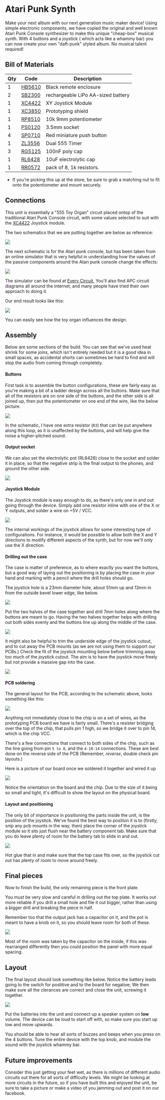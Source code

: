 # Atari Punk Synth

Make your next album with our next generation music maker device! Using simple electronic components, we have copied the original and well known Atari Punk Console synthesizer to make this unique "cheap-box" musical synth. With 4 buttons and a joystick ( which acts like a whammy bar) you can now create your own "daft-punk" styled album. No musical talent required!

## Bill of Materials

|Qty| Code | Description |
|---|---|---|
|1 | [HB5610](http://jaycar.com.au/p/HB5610) | Black remote enclosure
|2 | [SB2300](http://jaycar.com.au/p/SB2300) | rechargeable LiPo AA-sized battery
|1 | [XC4422](http://jaycar.com.au/p/XC4422) | XY Joystick Module
|1 | [XC3850](http://jaycar.com.au/p/XC3850) | Prototyping shield
|1 | [RP8510](http://jaycar.com.au/p/RP8510) | 10k 9mm potentiometer
|1 | [PS0120](http://jaycar.com.au/p/PS0120) | 3.5mm socket
|4 | [SP0710](http://jaycar.com.au/p/SP0710) | Red miniature push button
|1 | [ZL3556](http://jaycar.com.au/p/ZL3556) | Dual 555 Timer
|3 | [RG5125](http://jaycar.com.au/p/RG5125) | 100nF poly cap
|1 | [RL6428](http://jaycar.com.au/p/RL6428) | 10uF electrolytic cap
|1 | [RR0572](http://jaycar.com.au/p/RR0572) | pack of 8, 1k resistors.

* If you're picking this up at the store, be sure to grab a matching nut to fit onto the potentiometer and mount securely.


## Connections

This unit is essentially a "555 Toy Organ" circuit placed ontop of the traditional Atari Punk Console circuit, with some values selected to suit with the [XC4422](https://jaycar.com.au/p/XC4422) Joystick module.

The two schematics that we are putting together are below as reference:

![](images/toyorgan.png)

The next schematic is for the Atari punk console, but has been taken from an online simulator that is very helpful in understanding how the values of the passive components around the Atari punk console change the effects:

![](images/simulator.png)

The simulator can be found at [Every Circuit](http://everycircuit.com/circuit/6598696118517760/atari-punk-console---dual-555), You'll also find APC circuit diagrams all around the internet, and many people have tried their own approach to doing it.

Our end result looks like this:

![](images/schematic.png)

You can easily see how the toy organ influences the design.

## Assembly

Below are some sections of the build. You can see that we've used heat shrink for some joins, which isn't entirely needed but it is a good idea in small spaces, as accidental shorts can sometimes be hard to find and will stop the audio from coming through completely.

#### Buttons

First task is to assemble the button configurations, these are fairly easy as you're making a bit of a ladder design across all the buttons. Make sure that all of the resistors are on one side of the buttons, and the other side is all joined up, then put the potentiometer on one end of the wire, like the below picture.

![](images/buttons.jpg)

In the schematic, I have one extra resistor (`R3`) that can be put anywhere along this loop, as it is unaffected by the buttons, and will help give the noise a higher-pitched sound.

#### Output socket

We can also set the electrolytic pot (RL6428) close to the socket and solder it in place, so that the negative strip is the final output to the phones, and ground the other side.

![](images/socket.jpg)

#### Joystick Module

The Joystick module is easy enough to do, as there's only one in and out going through the device. Simply add one resistor inline with one of the X or Y outputs, and solder a wire on +5V / VCC.

![](images/joystick.jpg)

The internal workings of the joystick allows for some interesting type of configurations. For instance, it would be possible to allow both the X and Y directions to modify different aspects of the synth, but for now we'll only use the X direction.

#### Drilling out the case

The case is matter of preference, as to where exactly you want the buttons, but a good way of laying out the positioning is by placing the case in your hand and marking with a pencil where the drill holes should go.

The joystick hole is a 23mm diameter hole, about 51mm up and 13mm in from the outside bevel lower edge, like below.

![](images/case.jpg)

Put the two halves of the case together and drill 7mm holes along where the buttons are meant to go. Having the two halves together helps with drilling out both sides evenly and the buttons line up along the middle of the case.

![](images/drillout.jpg)

It might also be helpful to trim the underside edge of the joystick cutout, and to cut away the PCB mounts (as we are not using them to support our PCBs.) Check the fit of the joystick mounting below before trimming away too much of the joystick cutout. The aim is to have the joystick move freely but not provide a massive gap into the case.

![](images/clearance.jpg)

#### PCB soldering

The general layout for the PCB, according to the schematic above, looks something like this:

![](images/bo.jpg)

Anything not immediately close to the chip is on a set of wires, as the prototyping PCB board we have is fairly small. There's a resister bridging over the top of the chip, that pulls pin 1 high, so we bridge it over to pin 14, which is the chip VCC.

There's a few connections that connect to both sides of the chip, such as the line going from pin `5 to 8`, and the `4-10-14` connections. These are best done on the reverse side of the PCB (Remember, *reverse*, double check pin layouts.)

Here is a picture of our board once we soldered it together and wired it up

![](images/topside.jpg)

Notice the orientation on the board and the chip. Due to the size of it being so small and tight, it's difficult to show the layout on the physical board.

#### Layout and positioning

The only bit of importance in positioning the parts inside the unit, is the position of the joystick. We've found the best way to position it is to (firstly, snip any pcb mounts in the way, then) place the corner of the joystick module so it sits just flush near the battery component tab. Make sure that you do leave plenty of room for the battery tab to slide in and out.

![](images/close.jpg)

Hot glue that in and make sure that the top case fits over, so the joystick cut out has plenty of room to move around freely.

## Final pieces

Now to finish the build, the only remaining piece is the front plate.

You must be very slow and careful in drilling out the top plate. It works out more reliable if you drill a small hole and file it out bigger, rather than using a bigger drill and breaking the piece in half.

Remember too that the output jack has a capacitor on it, and the pot is meant to have a knob on it, so you should leave room for both of these.

![](images/panel.jpg)

Most of the room was taken by the capacitor on the inside, if this was rearranged differently then you could position the panel with more equal spacing.

## Layout

The final layout should look something like below. Notice the battery leads going to the switch for postitive and to the board for negative; We then make sure all the clerances are correct and close the unit, screwing it together.

![](images/all.jpg)


Put the batteries into the unit and connect up a speaker system on **low** volume. The device can be loud to start off with, so make sure you start up low and move upwards.

You should be able to hear all sorts of buzzes and beeps when you press on the 4 buttons. Tune the entire device with the top knob, and module the sound with the joystick whammy bar.

## Future improvements

Consider this just getting your feet wet, as there is millions of different audio circuits out there for all sorts of difficulty levels. We might be looking at more circuits in the future, so if you have built this and enjoyed the unit, be sure to take a picture or make a video of you jamming out and post it on our facebook.

